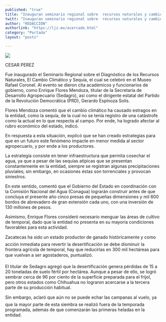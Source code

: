 ```yaml
---
published: "true"
title: "Inauguran seminario regional sobre  recursos naturales y cambio climático  "
twitt: "Inauguran seminario regional sobre  recursos naturales y cambio climático  "
author: "REDACCION"
authorlink: "https://ljz.mx/acercade.html"
category: "Portada"
layout: "posts"

---
```

![](http://i.imgur.com/YoINNgjm.jpg
)


  CESAR PEREZ



  Fue inaugurado el Seminario Regional sobre el Diagnóstico de los Recursos Naturales, El Cambio Climático y Sequía, el cual se celebró en el Museo Rafael Coronel. Al evento se dieron cita académicos y funcionarios de gobierno, como Enrique Flores Mendoza, titular de la Secretaría de Desarrollo Agropecuario (Sedagro), así como el dirigente estatal del Partido de la Revolución Democrática (PRD), Gerardo Espinoza Solís.



  Flores Mendoza comentó que el cambio climático ha causado estragos en la entidad, como la sequía, de la cual no se tenía registro de una catástrofe como la actual en lo que respecta al campo. Por ende, ha logrado afectar al rubro económico del estado, indicó.



  En respuesta a esta situación, explicó que se han creado estrategias para que en un futuro este fenómeno impacte en menor medida al sector agropecuario, y por ende a los productores.



  La estrategia consiste en tener infraestructura que permita cosechar el agua, ya que a pesar de las sequías atípicas que se presentan constantemente en la entidad, siempre se registran algunas precipitaciones pluviales; sin embargo, en ocasiones éstas son torrenciales y provocan siniestros.



  En este sentido, comentó que el Gobierno del Estado en coordinación con la Comisión Nacional del Agua (Conagua) lograrán construir antes de que concluya el presente año cinco presas de pequeñas dimensiones y mil 600 bordos de abrevadero de gran extensión cada uno, con una inversión de 130 millones de pesos.



  Asimismo, Enrique Flores consideró necesario menguar las áreas de cultivo de temporal, dado que la entidad no presenta en su mayoría condiciones favorables para esta actividad.



  Zacatecas ha sido un estado productor de ganado históricamente y como acción inmediata para revertir la desertificación se debe disminuir la frontera agrícola de temporal, hay que reducirlas en 300 mil hectáreas para que vuelvan a ser agostaderos, puntualizó.



  El titular de Sedagro agregó que la desertificación genera pérdidas de 15 a 20 toneladas de suelo fértil por hectárea. Aunque a pesar de ello, se logró sembrar cerca de 96 por ciento de la superficie preparada para el frijol, pero otros estados como Chihuahua no lograron acercarse a la tercera parte de su producción habitual.



  Sin embargo, aclaró que aún no se puede echar las campanas al vuelo, ya que la mayor parte de esta siembra se realizó fuera de la temporada programada, además de que comenzarán las primeras heladas en la entidad.

